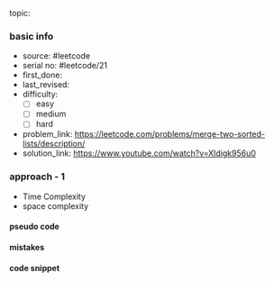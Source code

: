 topic:

### basic info
- source: #leetcode 
- serial no: #leetcode/21 
- first_done:
- last_revised:
- difficulty:
	- [ ] easy
	- [ ] medium
	- [ ] hard
- problem_link: https://leetcode.com/problems/merge-two-sorted-lists/description/
- solution_link: https://www.youtube.com/watch?v=XIdigk956u0

### approach - 1
- Time Complexity
- space complexity

#### pseudo code

#### mistakes

#### code snippet
```python

```